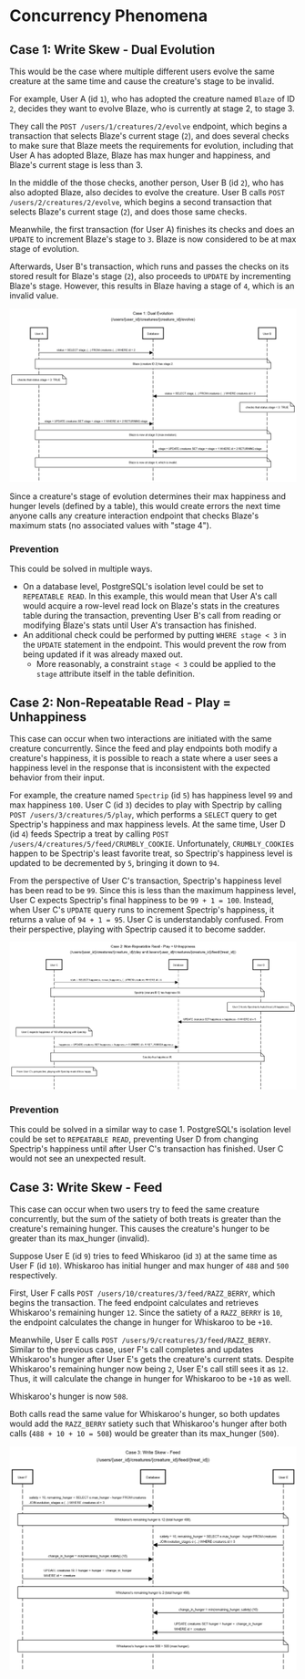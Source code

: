 # Concurrency Phenomena

## Case 1: Write Skew - Dual Evolution
This would be the case where multiple different users evolve the same creature at the same time and cause the creature's stage to be invalid.

For example, User A (id `1`), who has adopted the creature named `Blaze` of ID `2`, decides they want to evolve Blaze, who is currently at stage 2, to stage 3.

They call the `POST /users/1/creatures/2/evolve` endpoint, which begins a transaction that selects Blaze's current stage (`2`), and does several checks to make sure that Blaze meets the requirements for evolution, including that User A has adopted Blaze, Blaze has max hunger and happiness, and Blaze's current stage is less than 3.

In the middle of the those checks, another person, User B (id `2`), who has also adopted Blaze, also decides to evolve the creature. User B calls `POST /users/2/creatures/2/evolve`, which begins a second transaction that selects Blaze's current stage (`2`), and does those same checks.

Meanwhile, the first transaction (for User A) finishes its checks and does an `UPDATE` to increment Blaze's stage to `3`. Blaze is now considered to be at max stage of evolution.

Afterwards, User B's transaction, which runs and passes the checks on its stored result for Blaze's stage (`2`), also proceeds to `UPDATE` by incrementing Blaze's stage. However, this results in Blaze having a stage of `4`, which is an invalid value.

![Sequence diagram for case 1](case1_concurrency.png)

Since a creature's stage of evolution determines their max happiness and hunger levels (defined by a table), this would create errors the next time anyone calls any creature interaction endpoint that checks Blaze's maximum stats (no associated values with "stage 4").

### Prevention
This could be solved in multiple ways.
- On a database level, PostgreSQL's isolation level could be set to `REPEATABLE READ`. In this example, this would mean that User A's call would acquire a row-level read lock on Blaze's stats in the creatures table during the transaction, preventing User B's call from reading or modifying Blaze's stats until User A's transaction has finished.
- An additional check could be performed by putting `WHERE stage < 3` in the `UPDATE` statement in the endpoint. This would prevent the row from being updated if it was already maxed out.
  - More reasonably, a constraint `stage < 3` could be applied to the `stage` attribute itself in the table definition.

## Case 2: Non-Repeatable Read - Play = Unhappiness
This case can occur when two interactions are initiated with the same creature concurrently. Since the feed and play endpoints both modify a creature's happiness, it is possible to reach a state where a user sees a happiness level in the response that is inconsistent with the expected behavior from their input.

For example, the creature named `Spectrip` (id  `5`) has happiness level `99` and max happiness `100`. User C (id `3`) decides to play with Spectrip by calling `POST /users/3/creatures/5/play`, which performs a `SELECT` query to get Spectrip's happiness and max happiness levels. At the same time, User D (id `4`) feeds Spectrip a treat by calling `POST /users/4/creatures/5/feed/CRUMBLY_COOKIE`. Unfortunately, `CRUMBLY_COOKIE`s happen to be Spectrip's least favorite treat, so Spectrip's happiness level is updated to be decremented by `5`, bringing it down to `94`.

From the perspective of User C's transaction, Spectrip's happiness level has been read to be `99`. Since this is less than the maximum happiness level, User C expects Spectrip's final happiness to be `99 + 1 = 100`. Instead, when User C's `UPDATE` query runs to increment Spectrip's happiness, it returns a value of `94 + 1 = 95`. User C is understandably confused. From their perspective, playing with Spectrip caused it to become sadder.

![Sequence diagram for case 2](case2_concurrency.png)

### Prevention
This could be solved in a similar way to case 1. PostgreSQL's isolation level could be set to `REPEATABLE READ`, preventing User D from changing Spectrip's happiness until after User C's transaction has finished. User C would not see an unexpected result.

## Case 3: Write Skew - Feed
This case can occur when two users try to feed the same creature concurrently, but the sum of the satiety of both treats is greater than the creature's remaining hunger. This causes the creature's hunger to be greater than its max_hunger (invalid).

Suppose User E (id `9`) tries to feed Whiskaroo (id `3`) at the same time as User F (id `10`). Whiskaroo has initial hunger and max hunger of `488` and `500` respectively.

First, User F calls `POST /users/10/creatures/3/feed/RAZZ_BERRY`, which begins the transaction. The feed endpoint calculates and retrieves Whiskaroo's remaining hunger `12`. Since the satiety of a `RAZZ_BERRY` is `10`, the endpoint calculates the change in hunger for Whiskaroo to be `+10`.

Meanwhile, User E calls `POST /users/9/creatures/3/feed/RAZZ_BERRY`. Similar to the previous case, user F's call completes and updates Whiskaroo's hunger after User E's gets the creature's current stats. Despite Whiskaroo's remaining hunger now being `2`, User E's call still sees it as `12`. Thus, it will calculate the change in hunger for Whiskaroo to be `+10` as well.

Whiskaroo's hunger is now `508`.

Both calls read the same value for Whiskaroo's hunger, so both updates would add the `RAZZ_BERRY` satiety such that Whiskaroo's hunger after both calls (`488 + 10 + 10 = 508`) would be greater than its max_hunger (`500`).

![Sequence diagram for case 3](case3_concurrency.png)
